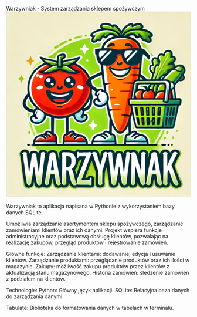Warzywniak - System zarządzania sklepem spożywczym
![Logo Warzywniaka](./warzywniak_logo.png)

Warzywniak to aplikacja napisana w Pythonie z wykorzystaniem bazy danych SQLite. 

Umożliwia zarządzanie asortymentem sklepu spożywczego, zarządzanie zamówieniami klientów oraz ich danymi. Projekt wspiera funkcje administracyjne oraz podstawową obsługę klientów, pozwalając na realizację zakupów, przegląd produktów i rejestrowanie zamówień.


Główne funkcje: 
Zarządzanie klientami: dodawanie, edycja i usuwanie klientów. 
Zarządzanie produktami: przeglądanie produktów oraz ich ilości w magazynie. 
Zakupy: możliwość zakupu produktów przez klientów z aktualizacją stanu magazynowego. 
Historia zamówień: śledzenie zamówień z podziałem na klientów.


Technologie: Python: Główny język aplikacji. SQLite: Relacyjna baza danych do zarządzania danymi.

Tabulate: Biblioteka do formatowania danych w tabelach w terminalu.
